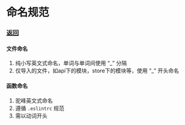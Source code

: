 # 命名规范
### [返回](../README.md)

#### 文件命名
1. 纯小写英文式命名，单词与单词间使用 “_” 分隔
2. 仅导入的文件，如api下的模块，store下的模块等，使用 “_” 开头命名

#### 函数命名
1. 驼峰英文式命名
2. 遵循 ``.eslintrc`` 规范
3. 需以动词开头
